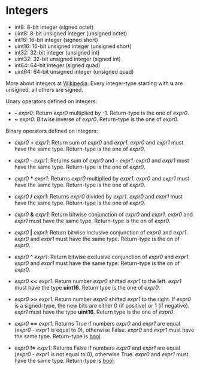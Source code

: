 # Integers

- int8: 8-bit integer (signed octet)
- uint8: 8-bit unsigned integer (unsigned octet)
- int16: 16-bit integer (signed short)
- uint16: 16-bit unsigned integer (unsigned short)
- int32: 32-bit integer (unsigned int)
- uint32: 32-bit unsigned integer (signed int)
- int64: 64-bit integer (signed quad)
- uint64: 64-bit unsigned integer (unsigned quad)

More about integers at
[Wikipedia](https://en.wikipedia.org/wiki/Integer_%28computer_science%29).
Every integer-type starting with **u** are unsigned, all others are signed.

Unary operators defined on integers:

- **-** *expr0*: Return *expr0* multiplied by -1. Return-type is the one of
  *expr0*.
- **~** *expr0*: Bitwise inverse of *expr0*. Return-type is the one of *expr0*.

Binary operators defined on integers:

- *expr0* **+** *expr1*: Return sum of *expr0* and *expr1*. *expr0* and *expr1*
  must have the same type. Return-type is the one of *expr0*.
- *expr0* **-** *expr1*: Returns sum of *expr0* and **-** *expr1*. *expr0* and
  *expr1* must have the same type. Return-type is the one of *expr0*.
- *expr0* **\*** *expr1*: Returns *expr0* multiplied by *expr1*. *expr0* and
  *expr1* must have the same type. Return-type is the one of *expr0*.
- *expr0* **/** *expr1*: Returns *expr0* divided by *expr1*. *expr0* and
  *expr1* must have the same type. Return-type is the one of *expr0*.

- *expr0* **&** *expr1*: Return bitwise conjunction of *expr0* and *expr1*.
  *expr0* and *expr1* must have the same type. Return-type is the on of
  *expr0*.
- *expr0* **|** *expr1*: Return bitwise inclusive conjunction of *expr0* and
  *expr1*.  *expr0* and *expr1* must have the same type. Return-type is the on
  of *expr0*.  
- *expr0* **^** *expr1*: Return bitwise exclusive conjunction of *expr0* and
  *expr1*.  *expr0* and *expr1* must have the same type. Return-type is the on
  of *expr0*.  

- *expr0* **\<\<** *expr1*. Return number *expr0* shifted *expr1* to the left.
  *expr1* must have the type **uint16**. Return type is the one of *expr0*.
- *expr0* **\>\>** *expr1*. Return number *expr0* shifted *expr1* to the right.
  If *expr0* is a signed-type, the new bits are either 0 (if positive) or 1 (if
  negative).  *expr1* must have the type **uint16**. Return type is the one of
  *expr0*.

- *expr0* **==** *expr1*: Returns True if numbers *expr0* and *expr1* are equal
  (*expr0* - *expr1* is equal to 0), otherwise False.  *expr0* and *expr1* must
  have the same type. Return-type is [bool](./kernel_bool.md).
- *expr0* **!=** *expr1*: Returns False if numbers *expr0* and *expr1* are
  equal (*expr0* - *expr1* is not equal to 0), otherwise True. *expr0* and
  *expr1* must have the same type. Return-type is [bool](./kernel_bool.md).
